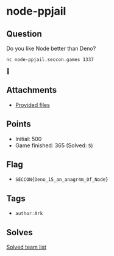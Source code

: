 # node-ppjail
## Question
Do you like Node better than Deno?

```
nc node-ppjail.seccon.games 1337
```

🐢 


## Attachments
- [Provided files](files/)

## Points
- Initial: 500
- Game finished: 365 (Solved: `5`)

## Flag
- `SECCON{Deno_i5_an_anagr4m_0f_Node}`

## Tags
- `author:Ark`

## Solves
[Solved team list](./solves.md)